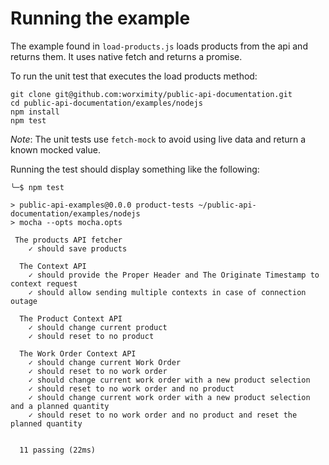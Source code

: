 # Running the example

The example found in `load-products.js` loads products from the api and returns them. It uses native fetch and returns a promise.

To run the unit test that executes the load products method:

```
git clone git@github.com:worximity/public-api-documentation.git
cd public-api-documentation/examples/nodejs
npm install
npm test
```

_Note_: The unit tests use `fetch-mock` to avoid using live data and return a known mocked value.

Running the test should display something like the following:

```
╰─$ npm test

> public-api-examples@0.0.0 product-tests ~/public-api-documentation/examples/nodejs
> mocha --opts mocha.opts

 The products API fetcher
    ✓ should save products

  The Context API
    ✓ should provide the Proper Header and The Originate Timestamp to context request
    ✓ should allow sending multiple contexts in case of connection outage

  The Product Context API
    ✓ should change current product
    ✓ should reset to no product

  The Work Order Context API
    ✓ should change current Work Order
    ✓ should reset to no work order
    ✓ should change current work order with a new product selection
    ✓ should reset to no work order and no product
    ✓ should change current work order with a new product selection and a planned quantity
    ✓ should reset to no work order and no product and reset the planned quantity


  11 passing (22ms)
```
